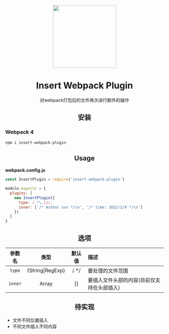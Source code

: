<div align="center">
  <a href="https://github.com/webpack/webpack">
    <img width="200" height="200"
      src="https://webpack.js.org/assets/icon-square-big.svg">
  </a>
  <h1>Insert Webpack Plugin</h1>
  <p>对webpack打包后的文件再次进行额外的操作</p>
</div>

<h2 align="center">安装</h2>
<h3>Webpack 4</h3>

```bash
npm i insert-webpack-plugin
```

<h2 align="center">Usage</h2>

**webpack.config.js**
```js
const InsertPlugin = require('insert-webpack-plugin')

module.exports = {
  plugins: [
    new InsertPlugin({
      type: /.*\.js/,
      inner: ['/* Author xxx */\n', '/* time: 2022/2/9 */\n']
    })
  ]
}
```

<h2 align="center">选项</h2>

|参数名|类型|默认值|描述|
|:--:|:--:|:-----:|:----------|
`type`|{String\|RegExp}| /.*/ |要处理的文件范围
`inner`|Array|[]|要插入文件头部的内容(目前仅支持在头部插入)

<h2 align="center">待实现</h2>

- 文件不同位置插入
- 不同文件插入不同内容